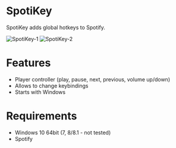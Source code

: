 # SpotiKey
SpotiKey adds global hotkeys to Spotify.

![SpotiKey-1](https://user-images.githubusercontent.com/39922364/126619052-c3344d53-38fd-4a69-9b07-1ccdab9a4927.png)  ![SpotiKey-2](https://user-images.githubusercontent.com/39922364/126619082-e4cad0bf-1664-4764-97a3-5a9c42b38867.png)

# Features

- Player controller (play, pause, next, previous, volume up/down)
- Allows to change keybindings
- Starts with Windows

# Requirements

- Windows 10 64bit (7, 8/8.1 - not tested)
- Spotify
